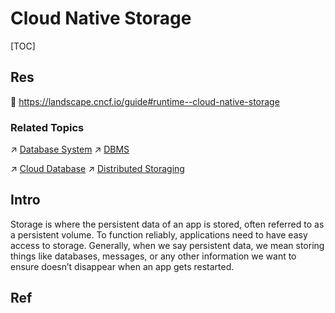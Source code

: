 # Cloud Native Storage

[TOC]



## Res
📂 https://landscape.cncf.io/guide#runtime--cloud-native-storage

### Related Topics
↗ [Database System](../../../../../🔑%20CS%20Core/🍕%20Database%20System/Database%20System.md)
↗ [DBMS](../../../../../🔑%20CS%20Core/🍕%20Database%20System/👔%20DBMS/DBMS.md)

↗ [Cloud Database](../../../🧘🏻%20Dev(Sec)Ops%20(Application%20Level%20Engineering)/🛫%20Continuous%20Integration/Cloud%20Database.md)
↗ [Distributed Storaging](../../../../../System%20Architecture%20Design/🌌%20Distributed%20Systems/Distributed%20Storaging/Distributed%20Storaging.md)



## Intro
Storage is where the persistent data of an app is stored, often referred to as a persistent volume. To function reliably, applications need to have easy access to storage. Generally, when we say persistent data, we mean storing things like databases, messages, or any other information we want to ensure doesn’t disappear when an app gets restarted.



## Ref

